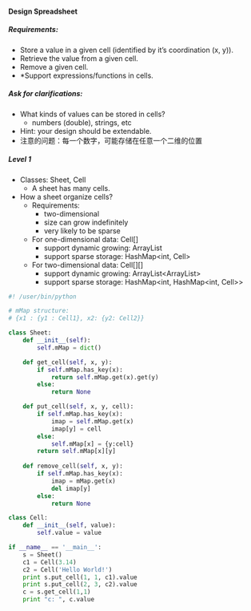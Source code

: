 #### Design Spreadsheet
##### Requirements:
* Store a value in a given cell (identified by it’s coordination (x, y)).
* Retrieve the value from a given cell.
* Remove a given cell.
* *Support expressions/functions in cells.

##### Ask for clarifications:
* What kinds of values can be stored in cells?
    * numbers (double), strings, etc
* Hint: your design should be extendable.
* 注意的问题：每一个数字，可能存储在任意一个二维的位置

##### Level 1
* Classes: Sheet, Cell
    * A sheet has many cells.
* How a sheet organize cells?
    * Requirements:
      * two-dimensional
      * size can grow indefinitely
      * very likely to be sparse
    * For one-dimensional data: Cell[]
      * support dynamic growing: ArrayList<Cell>
      * support sparse storage: HashMap<int, Cell>
    * For two-dimensional data: Cell[][]
      * support dynamic growing: ArrayList<ArrayList<Cell>>
      * support sparse storage: HashMap<int, HashMap<int, Cell>>

```python
#! /user/bin/python

# mMap structure: 
# {x1 : {y1 : Cell1}, x2: {y2: Cell2}}

class Sheet:
    def __init__(self):
        self.mMap = dict()

    def get_cell(self, x, y):
        if self.mMap.has_key(x):
            return self.mMap.get(x).get(y)
        else:
            return None

    def put_cell(self, x, y, cell):
        if self.mMap.has_key(x):
            imap = self.mMap.get(x)
            imap[y] = cell
        else:
            self.mMap[x] = {y:cell}
        return self.mMap[x][y]
    
    def remove_cell(self, x, y):
        if self.mMap.has_key(x):
            imap = mMap.get(x)
            del imap[y]
        else:
            return None

class Cell:
    def __init__(self, value):
        self.value = value

if __name__ == '__main__':
    s = Sheet()
    c1 = Cell(3.14)
    c2 = Cell('Hello World!')
    print s.put_cell(1, 1, c1).value
    print s.put_cell(2, 3, c2).value
    c = s.get_cell(1,1)
    print "c: ", c.value
```
